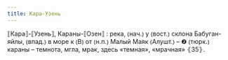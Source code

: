 ```yaml
---
title: Кара-Узень
---
```


⟦Кара⟧-⟦Узень⟧, Караны-⟦Озен⟧
: река, ⦅нач.⦆ у ⦅вост.⦆ склона Бабуган-яйлы, ⦅впад.⦆ в море к ⦅В⦆ от ⦅н.п.⦆ Малый Маяк ⦅Алушт.⦆ – ❷ ⦅тюрк.⦆ караны – темнота, мгла, мрак, здесь «темная», «мрачная» ⦃З5⦄.
